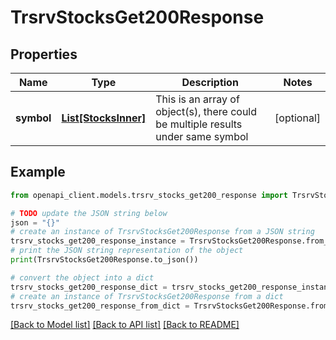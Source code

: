 # TrsrvStocksGet200Response


## Properties

Name | Type | Description | Notes
------------ | ------------- | ------------- | -------------
**symbol** | [**List[StocksInner]**](StocksInner.md) | This is an array of object(s), there could be multiple results under same symbol  | [optional] 

## Example

```python
from openapi_client.models.trsrv_stocks_get200_response import TrsrvStocksGet200Response

# TODO update the JSON string below
json = "{}"
# create an instance of TrsrvStocksGet200Response from a JSON string
trsrv_stocks_get200_response_instance = TrsrvStocksGet200Response.from_json(json)
# print the JSON string representation of the object
print(TrsrvStocksGet200Response.to_json())

# convert the object into a dict
trsrv_stocks_get200_response_dict = trsrv_stocks_get200_response_instance.to_dict()
# create an instance of TrsrvStocksGet200Response from a dict
trsrv_stocks_get200_response_from_dict = TrsrvStocksGet200Response.from_dict(trsrv_stocks_get200_response_dict)
```
[[Back to Model list]](../README.md#documentation-for-models) [[Back to API list]](../README.md#documentation-for-api-endpoints) [[Back to README]](../README.md)


